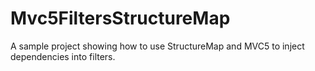 # Mvc5FiltersStructureMap
A sample project showing how to use StructureMap and MVC5 to inject dependencies into filters.
